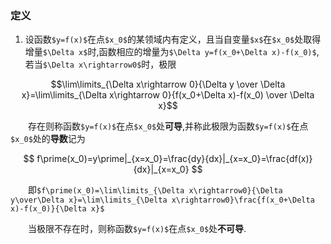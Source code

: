 ### 定义
1. 设函数`$y=f(x)$`在点`$x_0$`的某领域内有定义，且当自变量`$x$`在`$x_0$`处取得增量`$\Delta x$`时,函数相应的增量为`$\Delta y=f(x_0+\Delta x)-f(x_0)$`,若当`$\Delta x\rightarrow0$`时，极限
```math
\lim\limits_{\Delta x\rightarrow 0}{\Delta y \over \Delta x}=\lim\limits_{\Delta x\rightarrow 0}{f(x_0+\Delta x)-f(x_0) \over \Delta x}
```
&emsp;&emsp;存在则称函数`$y=f(x)$`在点`$x_0$`处**可导**,并称此极限为函数`$y=f(x)$`在点`$x_0$`处的**导数**记为
```math
    f\prime(x_0)=y\prime|_{x=x_0}=\frac{dy}{dx}|_{x=x_0}=\frac{df(x)}{dx}|_{x=x_0}
    
```

&emsp;&emsp;即`$f\prime(x_0)=\lim\limits_{\Delta x\rightarrow0}{\Delta y\over\Delta x}=\lim\limits_{\Delta x\rightarrow0}\frac{f(x_0+\Delta x)-f(x_0)}{\Delta x}$`

&emsp;&emsp;当极限不存在时，则称函数`$y=f(x)$`在点`$x_0$`处**不可导**.